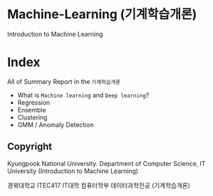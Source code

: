 # Machine-Learning (기계학습개론)
Introduction to Machine Learning

# Index 
All of Summary Report in the `기계학습개론`
- What is `Machine learning` and `Deep learning`?
- Regression
- Ensemble
- Clustering
- GMM / Anomaly Detection

## Copyright
Kyungpook National University.
Department of Computer Science, IT University
(Introduction to Machine Learning)

경북대학교
ITEC417 IT대학 컴퓨터학부 데이터과학전공
(기계학습개론)
